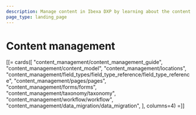 ```yaml
---
description: Manage content in Ibexa DXP by learning about the content model, field types, pages, forms, workflows, and so on.
page_type: landing_page
---
```


# Content management

[[= cards([
    "content_management/content_management_guide",
    "content_management/content_model",
    "content_management/locations",
    "content_management/field_types/field_type_reference/field_type_reference",
    "content_management/pages/pages",
    "content_management/forms/forms",
    "content_management/taxonomy/taxonomy",
    "content_management/workflow/workflow",
    "content_management/data_migration/data_migration",
], columns=4) =]]
